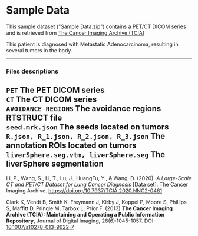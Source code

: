 # Sample Data

This sample dataset ("Sample Data.zip") contains a PET/CT DICOM series and is retrieved from [The Cancer Imaging Archive (TCIA)](https://www.cancerimagingarchive.net/)  

This patient is diagnosed with Metastatic Adenocarcinoma, resulting in several tumors in the body.

---
### Files descriptions
`PET` The PET DICOM series  
`CT` The CT DICOM series  
`AVOIDANCE REGIONS` The avoidance regions RTSTRUCT file  
`seed.mrk.json` The seeds located on tumors  
`R.json, R_1.json, R_2.json, R_3.json` The annotation ROIs located on tumors  
`liverSphere.seg.vtm, liverSphere.seg` The liverSphere segmentation  
---

Li, P., Wang, S., Li, T., Lu, J., HuangFu, Y., & Wang, D. (2020). *A Large-Scale CT and PET/CT Dataset for Lung Cancer Diagnosis* [Data set]. The Cancer Imaging Archive. https://doi.org/10.7937/TCIA.2020.NNC2-0461

Clark K, Vendt B, Smith K, Freymann J, Kirby J, Koppel P, Moore S, Phillips S, Maffitt D, Pringle M, Tarbox L, Prior F.  (2013) **The Cancer Imaging Archive (TCIA): Maintaining and Operating a Public Information Repository**, Journal of Digital Imaging, 26(6):1045-1057. DOI: [10.1007/s10278-013-9622-7](https://link.springer.com/article/10.1007/s10278-013-9622-7)